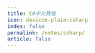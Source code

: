 ```yaml
---
title: C#中文教程
icon: devicon-plain:csharp
index: false
permalink: /notes/csharp/
article: false
---
```


<Catalog />